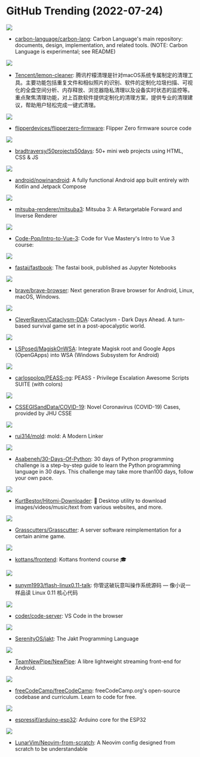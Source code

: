 # GitHub Trending (2022-07-24)

![](https://img.shields.io/badge/C%2B%2B-New%202-green?style=flat-square&logo=appveyor)
- [carbon-language/carbon-lang](https://github.com/carbon-language/carbon-lang): Carbon Language's main repository: documents, design, implementation, and related tools. (NOTE: Carbon Language is experimental; see README)

![](https://img.shields.io/badge/Objective-C-New%20185-green?style=flat-square&logo=appveyor)
- [Tencent/lemon-cleaner](https://github.com/Tencent/lemon-cleaner): 腾讯柠檬清理是针对macOS系统专属制定的清理工具。主要功能包括重复文件和相似照片的识别、软件的定制化垃圾扫描、可视化的全盘空间分析、内存释放、浏览器隐私清理以及设备实时状态的监控等。重点聚焦清理功能，对上百款软件提供定制化的清理方案，提供专业的清理建议，帮助用户轻松完成一键式清理。

![](https://img.shields.io/badge/C-New%2030-green?style=flat-square&logo=appveyor)
- [flipperdevices/flipperzero-firmware](https://github.com/flipperdevices/flipperzero-firmware): Flipper Zero firmware source code

![](https://img.shields.io/badge/CSS-New%2076-green?style=flat-square&logo=appveyor)
- [bradtraversy/50projects50days](https://github.com/bradtraversy/50projects50days): 50+ mini web projects using HTML, CSS & JS

![](https://img.shields.io/badge/Kotlin-New%2038-green?style=flat-square&logo=appveyor)
- [android/nowinandroid](https://github.com/android/nowinandroid): A fully functional Android app built entirely with Kotlin and Jetpack Compose

![](https://img.shields.io/badge/C%2B%2B-New%2040-green?style=flat-square&logo=appveyor)
- [mitsuba-renderer/mitsuba3](https://github.com/mitsuba-renderer/mitsuba3): Mitsuba 3: A Retargetable Forward and Inverse Renderer

![](https://img.shields.io/badge/CSS-New%206-green?style=flat-square&logo=appveyor)
- [Code-Pop/Intro-to-Vue-3](https://github.com/Code-Pop/Intro-to-Vue-3): Code for Vue Mastery's Intro to Vue 3 course:

![](https://img.shields.io/badge/Jupyter%20Notebook-New%2032-green?style=flat-square&logo=appveyor)
- [fastai/fastbook](https://github.com/fastai/fastbook): The fastai book, published as Jupyter Notebooks

![](https://img.shields.io/badge/JavaScript-New%208-green?style=flat-square&logo=appveyor)
- [brave/brave-browser](https://github.com/brave/brave-browser): Next generation Brave browser for Android, Linux, macOS, Windows.

![](https://img.shields.io/badge/C%2B%2B-New%208-green?style=flat-square&logo=appveyor)
- [CleverRaven/Cataclysm-DDA](https://github.com/CleverRaven/Cataclysm-DDA): Cataclysm - Dark Days Ahead. A turn-based survival game set in a post-apocalyptic world.

![](https://img.shields.io/badge/none-New%2064-green?style=flat-square&logo=appveyor)
- [LSPosed/MagiskOnWSA](https://github.com/LSPosed/MagiskOnWSA): Integrate Magisk root and Google Apps (OpenGApps) into WSA (Windows Subsystem for Android)

![](https://img.shields.io/badge/C%23-New%2012-green?style=flat-square&logo=appveyor)
- [carlospolop/PEASS-ng](https://github.com/carlospolop/PEASS-ng): PEASS - Privilege Escalation Awesome Scripts SUITE (with colors)

![](https://img.shields.io/badge/none-New%204-green?style=flat-square&logo=appveyor)
- [CSSEGISandData/COVID-19](https://github.com/CSSEGISandData/COVID-19): Novel Coronavirus (COVID-19) Cases, provided by JHU CSSE

![](https://img.shields.io/badge/C%2B%2B-New%2018-green?style=flat-square&logo=appveyor)
- [rui314/mold](https://github.com/rui314/mold): mold: A Modern Linker

![](https://img.shields.io/badge/Python-New%2060-green?style=flat-square&logo=appveyor)
- [Asabeneh/30-Days-Of-Python](https://github.com/Asabeneh/30-Days-Of-Python): 30 days of Python programming challenge is a step-by-step guide to learn the Python programming language in 30 days. This challenge may take more than100 days, follow your own pace.

![](https://img.shields.io/badge/Python-New%2011-green?style=flat-square&logo=appveyor)
- [KurtBestor/Hitomi-Downloader](https://github.com/KurtBestor/Hitomi-Downloader): 🍰 Desktop utility to download images/videos/music/text from various websites, and more.

![](https://img.shields.io/badge/Java-New%2032-green?style=flat-square&logo=appveyor)
- [Grasscutters/Grasscutter](https://github.com/Grasscutters/Grasscutter): A server software reimplementation for a certain anime game.

![](https://img.shields.io/badge/none-New%2025-green?style=flat-square&logo=appveyor)
- [kottans/frontend](https://github.com/kottans/frontend): Kottans frontend course 🎓

![](https://img.shields.io/badge/HTML-New%2028-green?style=flat-square&logo=appveyor)
- [sunym1993/flash-linux0.11-talk](https://github.com/sunym1993/flash-linux0.11-talk): 你管这破玩意叫操作系统源码 — 像小说一样品读 Linux 0.11 核心代码

![](https://img.shields.io/badge/TypeScript-New%2092-green?style=flat-square&logo=appveyor)
- [coder/code-server](https://github.com/coder/code-server): VS Code in the browser

![](https://img.shields.io/badge/Rust-New%2017-green?style=flat-square&logo=appveyor)
- [SerenityOS/jakt](https://github.com/SerenityOS/jakt): The Jakt Programming Language

![](https://img.shields.io/badge/Java-New%209-green?style=flat-square&logo=appveyor)
- [TeamNewPipe/NewPipe](https://github.com/TeamNewPipe/NewPipe): A libre lightweight streaming front-end for Android.

![](https://img.shields.io/badge/TypeScript-New%2064-green?style=flat-square&logo=appveyor)
- [freeCodeCamp/freeCodeCamp](https://github.com/freeCodeCamp/freeCodeCamp): freeCodeCamp.org's open-source codebase and curriculum. Learn to code for free.

![](https://img.shields.io/badge/C-New%205-green?style=flat-square&logo=appveyor)
- [espressif/arduino-esp32](https://github.com/espressif/arduino-esp32): Arduino core for the ESP32

![](https://img.shields.io/badge/Lua-New%2020-green?style=flat-square&logo=appveyor)
- [LunarVim/Neovim-from-scratch](https://github.com/LunarVim/Neovim-from-scratch): A Neovim config designed from scratch to be understandable

